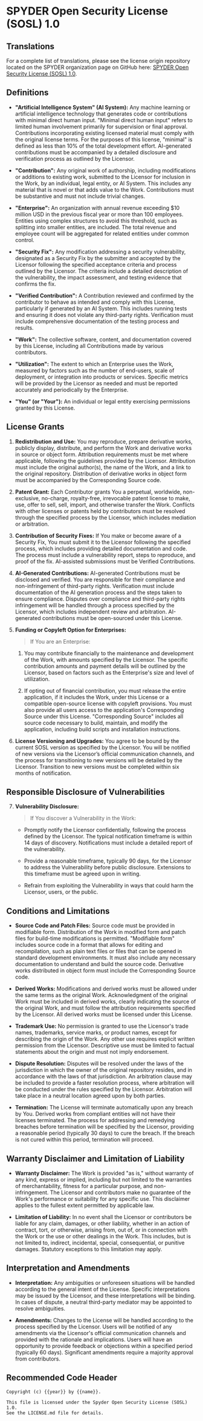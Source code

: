 # SPYDER Open Security License (SOSL) 1.0 

## Translations

For a complete list of translations, please see the license origin repository
located on the SPYDER organization page on GitHub here: [SPYDER Open Security License (SOSL) 1.0](https://github.com/spyderorg/sosl).

## Definitions 

- **"Artificial Intelligence System" (AI System):** 
    Any machine learning or artificial intelligence technology that generates
    code or contributions with minimal direct human input. "Minimal direct
    human input" refers to limited human involvement primarily for supervision
    or final approval. Contributions incorporating existing licensed material
    must comply with the original license terms. For the purposes of this
    license, "minimal" is defined as less than 10% of the total development
    effort. AI-generated contributions must be accompanied by a detailed
    disclosure and verification process as outlined by the Licensor.

- **"Contribution":** 
    Any original work of authorship, including modifications or additions to
    existing work, submitted to the Licensor for inclusion in the Work, by an
    individual, legal entity, or AI System. This includes any material that
    is novel or that adds value to the Work. Contributions must be substantive
    and must not include trivial changes.

- **"Enterprise":**
    An organization with annual revenue exceeding $10 million USD in the
    previous fiscal year or more than 100 employees. Entities using complex
    structures to avoid this threshold, such as splitting into smaller
    entities, are included. The total revenue and employee count will be
    aggregated for related entities under common control.

- **"Security Fix":**
    Any modification addressing a security vulnerability, designated as a
    Security Fix by the submitter and accepted by the Licensor following the
    specified acceptance criteria and process outlined by the Licensor. The
    criteria include a detailed description of the vulnerability, the impact
    assessment, and testing evidence that confirms the fix.

- **"Verified Contribution":**
    A Contribution reviewed and confirmed by the contributor to behave as
    intended and comply with this License, particularly if generated by an AI
    System. This includes running tests and ensuring it does not violate any
    third-party rights. Verification must include comprehensive documentation
    of the testing process and results.

- **"Work":**
    The collective software, content, and documentation covered by this
    License, including all Contributions made by various contributors.

- **"Utilization":**
    The extent to which an Enterprise uses the Work, measured by factors such
    as the number of end-users, scale of deployment, or integration into
    products or services. Specific metrics will be provided by the Licensor
    as needed and must be reported accurately and periodically
    by the Enterprise.

- **"You" (or "Your"):**
    An individual or legal entity exercising permissions granted by
    this License.

## License Grants

1. **Redistribution and Use:**
    You may reproduce, prepare derivative works, publicly display, distribute,
    and perform the Work and derivative works in source or object form.
    Attribution requirements must be met where applicable, following the
    guidelines provided by the Licensor. Attribution must include the original
    author(s), the name of the Work, and a link to the original repository.
    Distribution of derivative works in object form must be accompanied by the
    Corresponding Source code.

2. **Patent Grant:**
    Each Contributor grants You a perpetual, worldwide, non-exclusive,
    no-charge, royalty-free, irrevocable patent license to make, use, offer
    to sell, sell, import, and otherwise transfer the Work. Conflicts with
    other licenses or patents held by contributors must be resolved through
    the specified process by the Licensor, which includes mediation
    or arbitration.

3. **Contribution of Security Fixes:**
    If You make or become aware of a Security Fix, You must submit it to the
    Licensor following the specified process, which includes providing
    detailed documentation and code. The process must include a vulnerability
    report, steps to reproduce, and proof of the fix. AI-assisted submissions
    must be Verified Contributions.

4. **AI-Generated Contributions:**
    AI-generated Contributions must be disclosed and verified. You are
    responsible for their compliance and non-infringement of third-party
    rights. Verification must include documentation of the AI generation
    process and the steps taken to ensure compliance. Disputes over
    compliance and third-party rights infringement will be handled through a
    process specified by the Licensor, which includes independent review and
    arbitration. AI-generated contributions must be open-sourced
    under this License.

5. **Funding or Copyleft Option for Enterprises:**
    >If You are an Enterprise:

    1. You may contribute financially to the maintenance and development of
        the Work, with amounts specified by the Licensor. The specific
        contribution amounts and payment details will be outlined by the 
        Licensor, based on factors such as the Enterprise's size and level of utilization.

    2. If opting out of financial contribution, you must release the entire 
        application, if it includes the Work, under this License or a 
        compatible open-source license with copyleft provisions. You must 
        also provide all users access to the application's Corresponding 
        Source under this License. "Corresponding Source" includes all source 
        code necessary to build, maintain, and modify the application, 
        including build scripts and installation instructions.

6. **License Versioning and Upgrades:**
    You agree to be bound by the current SOSL version as specified by the 
    Licensor. You will be notified of new versions via the Licensor’s 
    official communication channels, and the process for transitioning to 
    new versions will be detailed by the Licensor. Transition to new 
    versions must be completed within six months of notification.

## Responsible Disclosure of Vulnerabilities

7. **Vulnerability Disclosure:**
    > If You discover a Vulnerability in the Work:

    - Promptly notify the Licensor confidentially, following the process 
        defined by the Licensor. The typical notification timeframe is within 
        14 days of discovery. Notifications must include a detailed report of
        the vulnerability.

    - Provide a reasonable timeframe, typically 90 days, for the Licensor to
        address the Vulnerability before public disclosure. Extensions to
        this timeframe must be agreed upon in writing.

    - Refrain from exploiting the Vulnerability in ways that could harm the
        Licensor, users, or the public. 

## Conditions and Limitations

- **Source Code and Patch Files:**
    Source code must be provided in modifiable form. Distribution of the Work
    in modified form and patch files for build-time modifications is
    permitted. "Modifiable form" includes source code in a format that allows
    for editing and recompilation, such as plain text files or files that can
    be opened in standard development environments. It must also include any
    necessary documentation to understand and build the source code.
    Derivative works distributed in object form must include the
    Corresponding Source code.

- **Derived Works:**
    Modifications and derived works must be allowed under the same terms as
    the original Work. Acknowledgment of the original Work must be included
    in derived works, clearly indicating the source of the original Work,
    and must follow the attribution requirements specified by the Licensor.
    All derived works must be licensed under this License.

- **Trademark Use:**
    No permission is granted to use the Licensor's trade names, trademarks,
    service marks, or product names, except for describing the origin of the
    Work. Any other use requires explicit written permission from the
    Licensor. Descriptive use must be limited to factual statements about the
    origin and must not imply endorsement.

- **Dispute Resolution:**
    Disputes will be resolved under the laws of the jurisdiction in which the
    owner of the original repository resides, and in accordance with the laws
    of that jurisdiction. An arbitration clause may be included to provide a
    faster resolution process, where arbitration will be conducted under the
    rules specified by the Licensor. Arbitration will take place in a neutral
    location agreed upon by both parties.

- **Termination:**
    The License will terminate automatically upon any breach by You. Derived
    works from compliant entities will not have their licenses terminated.
    The process for addressing and remedying breaches before termination will
    be specified by the Licensor, providing a reasonable period (typically
    30 days) to cure the breach. If the breach is not cured within this
    period, termination will proceed.

## Warranty Disclaimer and Limitation of Liability

- **Warranty Disclaimer:**
    The Work is provided "as is," without warranty of any kind, express or
    implied, including but not limited to the warranties of merchantability, 
    fitness for a particular purpose, and non-infringement. The Licensor and 
    contributors make no guarantee of the Work's performance or suitability 
    for any specific use. This disclaimer applies to the fullest extent 
    permitted by applicable law.

- **Limitation of Liability:**
    In no event shall the Licensor or contributors be liable for any claim, 
    damages, or other liability, whether in an action of contract, tort, or 
    otherwise, arising from, out of, or in connection with the Work or the 
    use or other dealings in the Work. This includes, but is not limited to, 
    indirect, incidental, special, consequential, or punitive damages. 
    Statutory exceptions to this limitation may apply.

## Interpretation and Amendments

- **Interpretation:**
    Any ambiguities or unforeseen situations will be handled according to 
    the general intent of the License. Specific interpretations may be 
    issued by the Licensor, and these interpretations will be binding. In 
    cases of dispute, a neutral third-party mediator may be appointed to 
    resolve ambiguities.

- **Amendments:**
    Changes to the License will be handled according to the process 
    specified by the Licensor. Users will be notified of any amendments 
    via the Licensor's official communication channels and provided with 
    the rationale and implications. Users will have an opportunity to 
    provide feedback or objections within a specified period (typically 
    60 days). Significant amendments require a majority approval from 
    contributors.

## Recommended Code Header

```plaintext
Copyright (c) {{year}} by {{name}}.

This file is licensed under the Spyder Open Security License (SOSL) 1.0.
See the LICENSE.md file for details.
```
